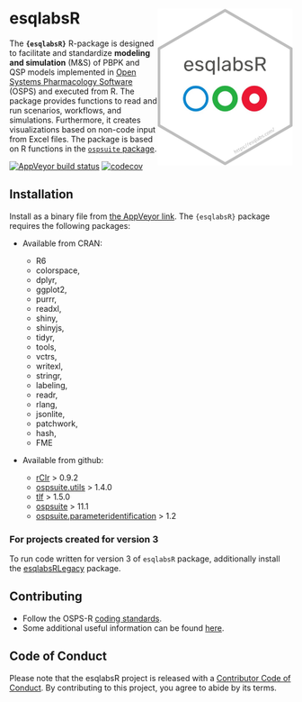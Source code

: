 # esqlabsR <img src="man/figures/logo.png" align="right" width="240" />

The **`{esqlabsR}`** R-package is designed to facilitate and standardize **modeling and simulation** (M&S) of PBPK and QSP models implemented in [Open Systems Pharmacology Software](https://www.open-systems-pharmacology.org/) (OSPS) and executed from R. The package provides functions to read and run scenarios, workflows, and simulations. Furthermore, it creates visualizations based on non-code input from Excel files. The package is based on R functions in the [`ospsuite` package](https://github.com/Open-Systems-Pharmacology/OSPSuite-R).

<!-- badges: start -->

  [![AppVeyor build status](https://ci.appveyor.com/api/projects/status/github/esqlabs/esqlabsr?branch=develop&svg=true)](https://ci.appveyor.com/project/StephanSchaller/esqlabsr/branch/develop)
  [![codecov](https://codecov.io/gh/esqlabs/esqlabsr/branch/develop/graph/badge.svg)](https://codecov.io/gh/esqlabs/esqlabsr)
  
<!-- badges: end -->

## Installation

Install as a binary file from [the AppVeyor link](https://ci.appveyor.com/project/StephanSchaller/esqlabsr/branch/develop/artifacts/). The `{esqlabsR}` package requires the following packages: 

* Available from CRAN:
    * R6
    * colorspace,
    * dplyr,
    * ggplot2,
    * purrr,
    * readxl,
    * shiny,
    * shinyjs,
    * tidyr,
    * tools,
    * vctrs,
    * writexl,
    * stringr,
    * labeling,
    * readr,
    * rlang,
    * jsonlite,
    * patchwork,
    * hash,
    * FME

* Available from github: 
    * [rClr](https://github.com/Open-Systems-Pharmacology/rClr/) > 0.9.2
    * [ospsuite.utils](https://github.com/Open-Systems-Pharmacology/OSPSuite.RUtils) > 1.4.0
    * [tlf](https://github.com/Open-Systems-Pharmacology/TLF-Library) > 1.5.0
    * [ospsuite](https://github.com/Open-Systems-Pharmacology/OSPSuite-R) > 11.1
    * [ospsuite.parameteridentification](https://github.com/Open-Systems-Pharmacology/OSPSuite.ParameterIdentification) > 1.2
  
### For projects created for version 3

To run code written for version 3 of `esqlabsR` package, additionally install the
[esqlabsRLegacy](https://github.com/esqLABS/esqlabsRLegacy) package.

## Contributing

- Follow the OSPS-R [coding standards](https://github.com/Open-Systems-Pharmacology/Suite/blob/develop/CODING_STANDARDS_R.md).
- Some additional useful information can be found [here](https://github.com/Open-Systems-Pharmacology/OSPSuite-R/wiki/Developer-How-To's).

## Code of Conduct

Please note that the esqlabsR project is released with a [Contributor Code of Conduct](https://contributor-covenant.org/version/2/0/CODE_OF_CONDUCT.html). By contributing to this project, you agree to abide by its terms.
